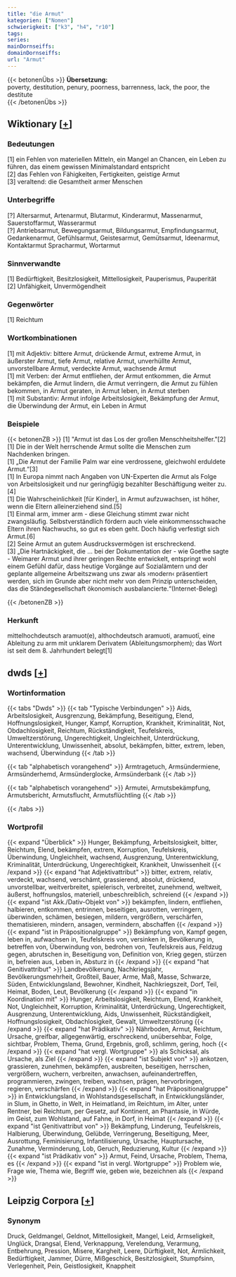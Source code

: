 ```yaml
---
title: "die Armut"
kategorien: ["Nomen"]
schwierigkeit: ["k3", "h4", "r10"]
tags:
series:
mainDornseiffs:
domainDornseiffs:
url: "Armut"
---
```


{{< betonenÜbs >}}
**Übersetzung:**  
poverty, destitution, penury, poorness, barrenness, lack, the poor, the destitute  
{{< /betonenÜbs >}}

## Wiktionary [[+](https://de.wiktionary.org/wiki/Armut)]

### Bedeutungen
[1] ein Fehlen von materiellen Mitteln, ein Mangel an Chancen, ein Leben zu führen, das einem gewissen Minimalstandard entspricht  
[2] das Fehlen von Fähigkeiten, Fertigkeiten, geistige Armut  
[3] veraltend: die Gesamtheit armer Menschen  

### Unterbegriffe
[?] Altersarmut, Artenarmut, Blutarmut, Kinderarmut, Massenarmut, Sauerstoffarmut, Wasserarmut  
[?] Antriebsarmut, Bewegungsarmut, Bildungsarmut, Empfindungsarmut, Gedankenarmut, Gefühlsarmut, Geistesarmut, Gemütsarmut, Ideenarmut, Kontaktarmut Spracharmut, Wortarmut  

### Sinnverwandte
[1] Bedürftigkeit, Besitzlosigkeit, Mittellosigkeit, Pauperismus, Pauperität  
[2] Unfähigkeit, Unvermögendheit  

### Gegenwörter
[1] Reichtum  

### Wortkombinationen
[1] mit Adjektiv: bittere Armut, drückende Armut, extreme Armut, in äußerster Armut, tiefe Armut, relative Armut, unverhüllte Armut, unvorstellbare Armut, verdeckte Armut, wachsende Armut  
[1] mit Verben: der Armut entfliehen, der Armut entkommen, die Armut bekämpfen, die Armut lindern, die Armut verringern, die Armut zu fühlen bekommen, in Armut geraten, in Armut leben, in Armut sterben  
[1] mit Substantiv: Armut infolge Arbeitslosigkeit, Bekämpfung der Armut, die Überwindung der Armut, ein Leben in Armut  

### Beispiele
{{< betonenZB >}}
[1] "Armut ist das Los der großen Menschheitshelfer."[2]  
[1] Die in der Welt herrschende Armut sollte die Menschen zum Nachdenken bringen.  
[1] „Die Armut der Familie Palm war eine verdrossene, gleichwohl erduldete Armut.“[3]  
[1] In Europa nimmt nach Angaben von UN-Experten die Armut als Folge von Arbeitslosigkeit und nur geringfügig bezahlter Beschäftigung weiter zu.[4]  
[1] Die Wahrscheinlichkeit [für Kinder], in Armut aufzuwachsen, ist höher, wenn die Eltern alleinerziehend sind.[5]  
[1] Einmal arm, immer arm - diese Gleichung stimmt zwar nicht zwangsläufig. Selbstverständlich fördern auch viele einkommensschwache Eltern ihren Nachwuchs, so gut es eben geht. Doch häufig verfestigt sich Armut.[6]  
[2] Seine Armut an gutem Ausdrucksvermögen ist erschreckend.  
[3] „Die Hartnäckigkeit, die …  bei der Dokumentation der - wie Goethe sagte - Weimarer Armut und ihrer geringen Rechte entwickelt, entspringt wohl einem Gefühl dafür, dass heutige Vorgänge auf Sozialämtern und der geplante allgemeine Arbeitszwang uns zwar als ›modern‹ präsentiert werden, sich im Grunde aber nicht mehr von dem Prinzip unterscheiden, das die Ständegesellschaft ökonomisch ausbalancierte.“(Internet-Beleg)  

{{< /betonenZB >}}
### Herkunft
mittelhochdeutsch aramuot(e), althochdeutsch aramuoti, aramuotī, eine Ableitung zu arm mit unklarem Derivatem (Ableitungsmorphem); das Wort ist seit dem 8. Jahrhundert belegt[1]  



## dwds [[+](https://www.dwds.de/wb/Armut)]

### Wortinformation
{{< tabs "Dwds" >}}
{{< tab "Typische Verbindungen" >}}
Aids, Arbeitslosigkeit, Ausgrenzung, Bekämpfung, Beseitigung, Elend, Hoffnungslosigkeit, Hunger, Kampf, Korruption, Krankheit, Kriminalität, Not, Obdachlosigkeit, Reichtum, Rückständigkeit, Teufelskreis, Umweltzerstörung, Ungerechtigkeit, Ungleichheit, Unterdrückung, Unterentwicklung, Unwissenheit, absolut, bekämpfen, bitter, extrem, leben, wachsend, Überwindung
{{< /tab >}}

{{< tab "alphabetisch vorangehend" >}}
Armtragetuch, Armsündermiene, Armsünderhemd, Armsünderglocke, Armsünderbank
{{< /tab >}}

{{< tab "alphabetisch vorangehend" >}}
Armutei, Armutsbekämpfung, Armutsbericht, Armutsflucht, Armutsflüchtling
{{< /tab >}}

{{< /tabs >}}

### Wortprofil
{{< expand "Überblick" >}} Hunger, Bekämpfung, Arbeitslosigkeit, bitter, Reichtum, Elend, bekämpfen, extrem, Korruption, Teufelskreis, Überwindung, Ungleichheit, wachsend, Ausgrenzung, Unterentwicklung, Kriminalität, Unterdrückung, Ungerechtigkeit, Krankheit, Unwissenheit {{< /expand >}}
{{< expand "hat Adjektivattribut" >}} bitter, extrem, relativ, verdeckt, wachsend, verschämt, grassierend, absolut, drückend, unvorstellbar, weitverbreitet, spielerisch, verbreitet, zunehmend, weltweit, äußerst, hoffnungslos, materiell, unbeschreiblich, schreiend {{< /expand >}}
{{< expand "ist Akk./Dativ-Objekt von" >}} bekämpfen, lindern, entfliehen, halbieren, entkommen, entrinnen, beseitigen, ausrotten, verringern, überwinden, schämen, besiegen, mildern, vergrößern, verschärfen, thematisieren, mindern, ansagen, vermindern, abschaffen {{< /expand >}}
{{< expand "ist in Präpositionalgruppe" >}} Bekämpfung von, Kampf gegen, leben in, aufwachsen in, Teufelskreis von, versinken in, Bevölkerung in, betreffen von, Überwindung von, bedrohen von, Teufelskreis aus, Feldzug gegen, abrutschen in, Beseitigung von, Definition von, Krieg gegen, stürzen in, befreien aus, Leben in, Absturz in {{< /expand >}}
{{< expand "hat Genitivattribut" >}} Landbevölkerung, Nachkriegsjahr, Bevölkerungsmehrheit, Großteil, Bauer, Arme, Maß, Masse, Schwarze, Süden, Entwicklungsland, Bewohner, Kindheit, Nachkriegszeit, Dorf, Teil, Heimat, Boden, Leut, Bevölkerung {{< /expand >}}
{{< expand "in Koordination mit" >}} Hunger, Arbeitslosigkeit, Reichtum, Elend, Krankheit, Not, Ungleichheit, Korruption, Kriminalität, Unterdrückung, Ungerechtigkeit, Ausgrenzung, Unterentwicklung, Aids, Unwissenheit, Rückständigkeit, Hoffnungslosigkeit, Obdachlosigkeit, Gewalt, Umweltzerstörung {{< /expand >}}
{{< expand "hat Prädikativ" >}} Nährboden, Armut, Reichtum, Ursache, greifbar, allgegenwärtig, erschreckend, unübersehbar, Folge, sichtbar, Problem, Thema, Grund, Ergebnis, groß, schlimm, gering, hoch {{< /expand >}}
{{< expand "hat vergl. Wortgruppe" >}} als Schicksal, als Ursache, als Ziel {{< /expand >}}
{{< expand "ist Subjekt von" >}} ankotzen, grassieren, zunehmen, bekämpfen, ausbreiten, beseitigen, herrschen, vergrößern, wuchern, verbreiten, anwachsen, aufeinandertreffen, programmieren, zwingen, treiben, wachsen, prägen, hervorbringen, regieren, verschärfen {{< /expand >}}
{{< expand "hat Präpositionalgruppe" >}} in Entwicklungsland, in Wohlstandsgesellschaft, in Entwicklungsländer, in Slum, in Ghetto, in Welt, in Heimatland, im Reichtum, im Alter, unter Rentner, bei Reichtum, per Gesetz, auf Kontinent, an Phantasie, in Würde, im Geist, zum Wohlstand, auf Fahne, in Dorf, in Heimat {{< /expand >}}
{{< expand "ist Genitivattribut von" >}} Bekämpfung, Linderung, Teufelskreis, Halbierung, Überwindung, Gelübde, Verringerung, Beseitigung, Meer, Ausrottung, Feminisierung, Infantilisierung, Ursache, Hauptursache, Zunahme, Verminderung, Lob, Geruch, Reduzierung, Kultur {{< /expand >}}
{{< expand "ist Prädikativ von" >}} Armut, Feind, Ursache, Problem, Thema, es {{< /expand >}}
{{< expand "ist in vergl. Wortgruppe" >}} Problem wie, Frage wie, Thema wie, Begriff wie, geben wie, bezeichnen als {{< /expand >}}

## Leipzig Corpora [[+](https://corpora.uni-leipzig.de/en/res?word=Armut&corpusId=deu_newscrawl-public_2018)]


### Synonym
Druck, Geldmangel, Geldnot, Mittellosigkeit, Mangel, Leid, Armseligkeit, Unglück, Drangsal, Elend, Verknappung, Verelendung, Verarmung, Entbehrung, Pression, Misere, Kargheit, Leere, Dürftigkeit, Not, Ärmlichkeit, Bedürftigkeit, Jammer, Dürre, Mißgeschick, Besitzlosigkeit, Stumpfsinn, Verlegenheit, Pein, Geistlosigkeit, Knappheit

